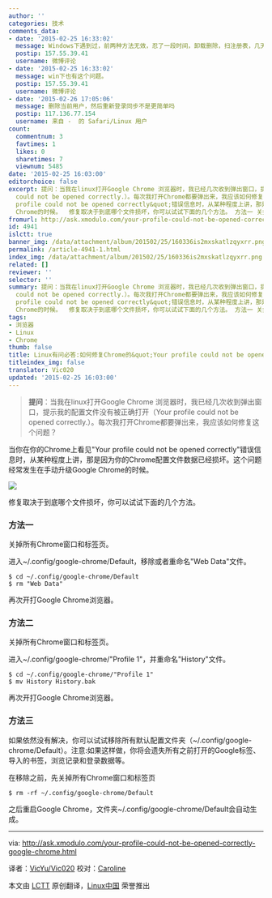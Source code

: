 ```yaml
---
author: ''
categories: 技术
comments_data:
- date: '2015-02-25 16:33:02'
  message: Windows下遇到过，前两种方法无效，忍了一段时间，卸载删除，扫注册表，几天后再安装，好了。
  postip: 157.55.39.41
  username: 微博评论
- date: '2015-02-25 16:33:02'
  message: win下也有这个问题。
  postip: 157.55.39.41
  username: 微博评论
- date: '2015-02-26 17:05:06'
  message: 删除当前用户，然后重新登录同步不是更简单吗
  postip: 117.136.77.154
  username: 来自 -  的 Safari/Linux 用户
count:
  commentnum: 3
  favtimes: 1
  likes: 0
  sharetimes: 7
  viewnum: 5485
date: '2015-02-25 16:03:00'
editorchoice: false
excerpt: 提问：当我在linux打开Google Chrome 浏览器时，我已经几次收到弹出窗口，提示我的配置文件没有被正确打开（Your profile
  could not be opened correctly.）。每次我打开Chrome都要弹出来，我应该如何修复这个问题？  当你在你的Chrome上看见&quot;Your
  profile could not be opened correctly&quot;错误信息时，从某种程度上讲，那是因为你的Chrome配置文件数据已经损坏。这个问题经常发生在手动升级Google
  Chrome的时候。  修复取决于到底哪个文件损坏，你可以试试下面的几个方法。 方法一 关掉所有Chrome窗口和标签页。 进入~/.config/google-chr
fromurl: http://ask.xmodulo.com/your-profile-could-not-be-opened-correctly-google-chrome.html
id: 4941
islctt: true
banner_img: /data/attachment/album/201502/25/160336is2mxskatlzqyxrr.png
permalink: /article-4941-1.html
index_img: /data/attachment/album/201502/25/160336is2mxskatlzqyxrr.png.thumb.jpg
related: []
reviewer: ''
selector: ''
summary: 提问：当我在linux打开Google Chrome 浏览器时，我已经几次收到弹出窗口，提示我的配置文件没有被正确打开（Your profile
  could not be opened correctly.）。每次我打开Chrome都要弹出来，我应该如何修复这个问题？  当你在你的Chrome上看见&quot;Your
  profile could not be opened correctly&quot;错误信息时，从某种程度上讲，那是因为你的Chrome配置文件数据已经损坏。这个问题经常发生在手动升级Google
  Chrome的时候。  修复取决于到底哪个文件损坏，你可以试试下面的几个方法。 方法一 关掉所有Chrome窗口和标签页。 进入~/.config/google-chr
tags:
- 浏览器
- Linux
- Chrome
thumb: false
title: Linux有问必答:如何修复Chrome的&quot;Your profile could not be opened correctly&quot;
titleindex_img: false
translator: Vic020
updated: '2015-02-25 16:03:00'
---
```



> 
> **提问**：当我在linux打开Google Chrome 浏览器时，我已经几次收到弹出窗口，提示我的配置文件没有被正确打开（Your profile could not be opened correctly.）。每次我打开Chrome都要弹出来，我应该如何修复这个问题？
> 
> 
> 


当你在你的Chrome上看见"Your profile could not be opened correctly"错误信息时，从某种程度上讲，那是因为你的Chrome配置文件数据已经损坏。这个问题经常发生在手动升级Google Chrome的时候。


[![](https://camo.githubusercontent.com/c85db7fb0bdff14c0e89b0dbab0a4f9a3ca14dda/68747470733a2f2f6661726d382e737461746963666c69636b722e636f6d2f373432382f31363233383530323733375f323762646461363638355f6f2e706e67)](https://camo.githubusercontent.com/c85db7fb0bdff14c0e89b0dbab0a4f9a3ca14dda/68747470733a2f2f6661726d382e737461746963666c69636b722e636f6d2f373432382f31363233383530323733375f323762646461363638355f6f2e706e67)


修复取决于到底哪个文件损坏，你可以试试下面的几个方法。


### 方法一


关掉所有Chrome窗口和标签页。


进入~/.config/google-chrome/Default，移除或者重命名"Web Data"文件。



```
$ cd ~/.config/google-chrome/Default
$ rm "Web Data" 

```

再次开打Google Chrome浏览器。


### 方法二


关掉所有Chrome窗口和标签页。


进入~/.config/google-chrome/"Profile 1"，并重命名"History"文件。



```
$ cd ~/.config/google-chrome/"Profile 1"
$ mv History History.bak 

```

再次开打Google Chrome浏览器。


### 方法三


如果依然没有解决，你可以试试移除所有默认配置文件夹（~/.config/google-chrome/Default）。注意:如果这样做，你将会遗失所有之前打开的Google标签、导入的书签，浏览记录和登录数据等。


在移除之前，先关掉所有Chrome窗口和标签页



```
$ rm -rf ~/.config/google-chrome/Default

```

之后重启Google Chrome，文件夹~/.config/google-chrome/Default会自动生成。




---


via: <http://ask.xmodulo.com/your-profile-could-not-be-opened-correctly-google-chrome.html>


译者：[VicYu/Vic020](http://vicyu.net/) 校对：[Caroline](https://github.com/carolinewuyan)


本文由 [LCTT](https://github.com/LCTT/TranslateProject) 原创翻译，[Linux中国](http://linux.cn/) 荣誉推出